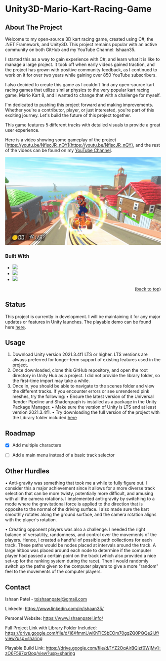 


<!-- PROJECT LOGO -->
<br />
<div align="left">
	<h1>Unity3D-Mario-Kart-Racing-Game</h1>
	</h1>

<!-- ABOUT THE PROJECT -->
## About The Project

Welcome to my open-source 3D kart racing game, created using C#, the .NET Framework, and Unity3D. This project remains popular with an active community on both GitHub and my YouTube Channel: Ishaan35.

I started this as a way to gain experience with C#, and learn what it is like to manage a large project. It took off when early videos gained traction, and the project has grown with positive community feedback, as I continued to work on it for over two years while gaining over 850 YouTube subscribers. 

I also decided to create this game as I couldn't find any open-source kart racing games that utilize similar physics to the very popular kart racing game, Mario Kart 8, and I wanted to change that with a challenge for myself.

I'm dedicated to pushing this project forward and making improvements. Whether you're a contributor, player, or just interested, you're part of this exciting journey. Let's build the future of this project together.

This game features 5 different tracks with detailed visuals to provide a great user experience.


Here is a video showing some gameplay of the project  [https://youtu.be/NfiscJR_nQY](https://youtu.be/NfiscJR_nQY), 
and the rest of the videos can be found on my [YouTube Channel](https://www.youtube.com/c/ishaan35).

![Game Image](https://github.com/Ishaan35/Unity3D-Mario-Kart-Racing-Game/blob/main/GameSnapshot.png?raw=true)

### Built With

* [![][C#]][C#-url]
* [![][Unity]][Unity-url]
* [![][.Net]][.Net-url]
<p align="right">(<a href="#readme-top">back to top</a>)</p>



<!-- Status -->
## Status

This project is currently in development. I will be maintaining it for any major updates or features in Unity launches. The playable demo can be found here [here](https://drive.google.com/file/d/1YZ2OqAirBQlzf0WjMv1-zO6F597xrQoq/view?usp=sharing). 



## Usage

1. Download Unity version 2021.3.4f1 LTS or higher. LTS versions are always preferred for longer-term support of existing features used in the project.
2. Once downloaded, clone this GitHub repository, and open the root directory in Unity Hub as a project. I did not provide the library folder, so the first-time import may take a while.
3. Once in, you should be able to navigate to the scenes folder and view the different tracks. If you encounter errors or see unrendered pink meshes, try the following: 
	• Ensure the latest version of the Universal Render Pipeline and Shadergraph is installed as a package in the Unity Package Manager.
	• Make sure the version of Unity is LTS and at least version 2021.3.4f1.
	• Try downloading the full version of the project with the Library folder included [here](https://drive.google.com/file/d/16XfmmUwKhTlESbEOm70gqZQ0PQQe2iJf/view?usp=sharing)


<!-- ROADMAP -->
## Roadmap

- [x] Add multiple characters
- [ ] Add a main menu instead of a basic track selector


## Other Hurdles
• Anti-gravity was something that took me a while to fully figure out. I consider this a major achievement since it allows for a more diverse track selection that can be more twisty, potentially more difficult, and amusing with all the camera rotations. I implemented anti-gravity by switching to a mode where the gravitational force is applied to the direction that is opposite to the normal of the driving surface. I also made sure the kart smoothly rotates along the ground surface, and the camera rotation aligns with the player's rotation.

• Creating opponent players was also a challenge. I needed the right balance of versatility, randomness, and control over the movements of the players. Hence, I created a handful of possible path collections for each track. These paths would be nodes placed at intervals around the track. A large hitbox was placed around each node to determine if the computer player had passed a certain point on the track (which also provided a nice set-up for the ranking system during the race). Then I would randomly switch up the paths given to the computer players to give a more "random" feel to the movements of the computer players.

<!-- CONTACT -->
## Contact

Ishaan Patel  -  toishaanpatel@gmail.com

LinkedIn:  https://www.linkedin.com/in/ishaan35/

Personal Website: https://www.ishaanpatel.info/

Full Project Link with Library Folder Included: https://drive.google.com/file/d/16XfmmUwKhTlESbEOm70gqZQ0PQQe2iJf/view?usp=sharing

Playable Build Link: https://drive.google.com/file/d/1YZ2OqAirBQlzf0WjMv1-zO6F597xrQoq/view?usp=sharing








<!-- MARKDOWN LINKS & IMAGES -->
<!-- https://www.markdownguide.org/basic-syntax/#reference-style-links -->
[contributors-shield]: https://img.shields.io/github/contributors/othneildrew/Best-README-Template.svg?style=for-the-badge
[contributors-url]: https://github.com/othneildrew/Best-README-Template/graphs/contributors
[forks-shield]: https://img.shields.io/github/forks/othneildrew/Best-README-Template.svg?style=for-the-badge
[forks-url]: https://github.com/othneildrew/Best-README-Template/network/members
[stars-shield]: https://img.shields.io/github/stars/othneildrew/Best-README-Template.svg?style=for-the-badge
[stars-url]: https://github.com/othneildrew/Best-README-Template/stargazers
[issues-shield]: https://img.shields.io/github/issues/othneildrew/Best-README-Template.svg?style=for-the-badge
[issues-url]: https://github.com/othneildrew/Best-README-Template/issues
[license-shield]: https://img.shields.io/github/license/othneildrew/Best-README-Template.svg?style=for-the-badge
[license-url]: https://github.com/othneildrew/Best-README-Template/blob/master/LICENSE.txt
[linkedin-shield]: https://img.shields.io/badge/-LinkedIn-black.svg?style=for-the-badge&logo=linkedin&colorB=555
[linkedin-url]: https://linkedin.com/in/othneildrew
[product-screenshot]: images/screenshot.png


[Unity]: https://img.shields.io/badge/Unity-000000?style=for-the-badge&logo=unity&logoColor=white
[Unity-url]: https://unity.com/
[C#]: https://img.shields.io/badge/C%23-9a48b1?style=for-the-badge&logo=c%20sharp&logoColor=white
[C#-url]: https://learn.microsoft.com/en-us/dotnet/csharp/
[.Net]: https://img.shields.io/badge/.NET%20Framework-512bd3?style=for-the-badge&logo=dotNet&logoColor=white
[.Net-url]: https://dotnet.microsoft.com/en-us/





